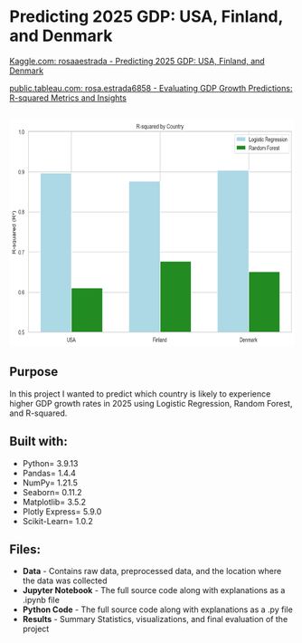 # Predicting 2025 GDP: USA, Finland, and Denmark

[Kaggle.com: rosaaestrada - Predicting 2025 GDP: USA, Finland, and Denmark](https://www.kaggle.com/code/rosaaestrada/predicting-2025-gdp-usa-finland-and-denmark)

[public.tableau.com: rosa.estrada6858 - Evaluating GDP Growth Predictions: R-squared Metrics and Insights](https://public.tableau.com/views/EvaluatingGDPGrowthPredictionsR-squaredMetricsandInsights/Dashboard1?:language=en-US&:sid=&:redirect=auth&:display_count=n&:origin=viz_share_link)

&nbsp;&nbsp;&nbsp;&nbsp;&nbsp;&nbsp;&nbsp;&nbsp;&nbsp;&nbsp;&nbsp;&nbsp;&nbsp;&nbsp;&nbsp;&nbsp;<img src= "https://github.com/rosaaestrada/Predicting-2025-GDP/blob/main/Results/Images/R-squared%20across%20all%20countries.png?raw=true" alt= "Comparison of metrics across all countries" wight= "400" height= "400">

## Purpose
In this project I wanted to predict which country is likely to experience higher GDP growth rates in 2025 using Logistic Regression, Random Forest, and R-squared.

## Built with: 
- Python= 3.9.13
- Pandas= 1.4.4
- NumPy= 1.21.5
- Seaborn= 0.11.2
- Matplotlib= 3.5.2
- Plotly Express= 5.9.0
- Scikit-Learn= 1.0.2

## Files:
- **Data** - Contains raw data, preprocessed data, and the location where the data was collected
- **Jupyter Notebook** - The full source code along with explanations as a .ipynb file
- **Python Code** - The full source code along with explanations as a .py file
- **Results** - Summary Statistics, visualizations, and final evaluation of the project
